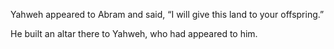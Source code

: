 Yahweh appeared to Abram and said, “I will give this land to your offspring.”

He built an altar there to Yahweh, who had appeared to him.